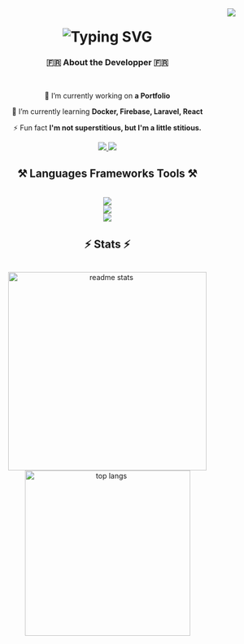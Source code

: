 <img align="right" src="https://visitor-badge.laobi.icu/badge?page_id=hermesrhodev.hermesrhodev&left_color=%23595959&right_color=%231BC317FF&left_text=Visitors" />

<h1 align="center">
  <img src="https://readme-typing-svg.demolab.com?font=Poetsen+One&size=25&duration=3000&pause=750&color=1BC317&center=true&random=false&width=500&height=70&lines=Hello+!+%E2%9C%8C%EF%B8%8F;I'm+Math%C3%A9o+Guerrazzi+!;Fullstack+Developper" alt="Typing SVG" />
</h1>

<h3 align="center">🇫🇷 About the Developper 🇫🇷</h3>
<br/>
<div align="center">
  
  🔭 I’m currently working on **a Portfolio**
  
  🌱 I’m currently learning **Docker, Firebase, Laravel, React**
  
  ⚡ Fun fact **I'm not superstitious, but I'm a little stitious.**
  
</div>
 
<div align="center"> 
  <a href="mailto:materrazzi.pro@gmail.com" target="_blank">
    <img src="https://img.shields.io/badge/Gmail-D14836?style=for-the-badge&logo=gmail&logoColor=white" />
  </a>
  
  <a href="https://linkedin.com/in/" target="_blank">
    <img src="https://img.shields.io/badge/LinkedIn-0077B5?style=for-the-badge&logo=linkedin&logoColor=white" target="_blank" />
  </a>
</div>

<h2 align="center">⚒️ Languages Frameworks Tools ⚒️</h2>
<br/>
<div align="center">
    <img src="https://skillicons.dev/icons?i=react,bootstrap,html,css,vscode,github,figma,tailwind,androidstudio,nodejs,python,javascript,typescript,mysql" />
    <br />
    <img src="https://skillicons.dev/icons?i=codepen,discord,docker,gitlab,gmail,instagram,kotlin,laravel,linkedin,php,phpstorm,postman,sass,stackoverflow" />
    <br />
    <img src="https://skillicons.dev/icons?i=ts,ubuntu,debian,vercel,vite,notion,npm,pnpm,redux,svg,webstorm,wordpress,windows,apple" />
</div>

<h2 align="center">⚡ Stats ⚡</h2>
<br>
<div align=center>
  <img width=390 src="https://github-readme-stats-salesp07.vercel.app/api?username=hermesrhodev&count_private=true&show_icons=true&theme=react&rank_icon=github&border_radius=10" alt="readme stats" />
  <img width=325 src="https://github-readme-stats-salesp07.vercel.app/api/top-langs/?username=hermesrhodev&hide=HTML&langs_count=6&layout=compact&theme=react&border_radius=10&size_weight=0.5&count_weight=0.5&exclude_repo=github-readme-stats" alt="top langs" />
</div>
